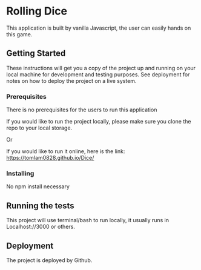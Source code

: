 # Rolling Dice

This application is built by vanilla Javascript, the user can easily hands on this game. 

## Getting Started

These instructions will get you a copy of the project up and running on your local machine for development and testing purposes. See deployment for notes on how to deploy the project on a live system.

### Prerequisites

There is no prerequisites for the users to run this application


If you would like to run the project locally, please make sure you clone the repo to your local storage.

Or

If you would like to run it online, here is the link: https://tomlam0828.github.io/Dice/

### Installing

No npm install necessary


## Running the tests

This project will use terminal/bash to run locally, it usually runs in Localhost://3000 or others. 

## Deployment

The project is deployed by Github.
